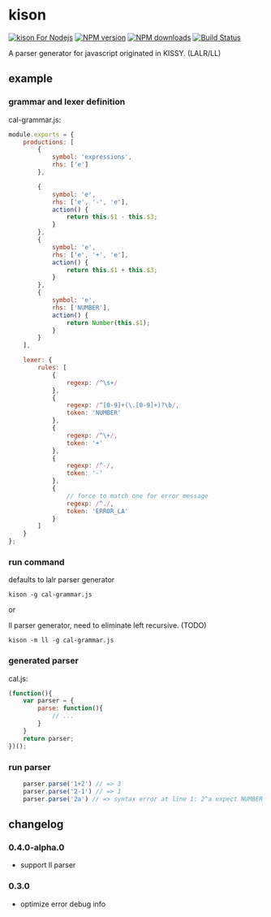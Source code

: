 # kison

[![kison For Nodejs](https://nodei.co/npm/kison.png)](https://npmjs.org/package/kison)
[![NPM version](https://badge.fury.io/js/kison.png)](http://badge.fury.io/js/kison)
[![NPM downloads](http://img.shields.io/npm/dm/kison.svg)](https://npmjs.org/package/kison)
[![Build Status](https://travis-ci.org/yiminghe/kison.svg?branch=master)](https://travis-ci.org/yiminghe/kison)


A parser generator for javascript originated in KISSY. (LALR/LL)

## example

### grammar and lexer definition

cal-grammar.js:

``` javascript
module.exports = {
    productions: [
        {
            symbol: 'expressions',
            rhs: ['e']
        },

        {
            symbol: 'e',
            rhs: ['e', '-', 'e'],
            action() {
                return this.$1 - this.$3;
            }
        },
        {
            symbol: 'e',
            rhs: ['e', '+', 'e'],
            action() {
                return this.$1 + this.$3;
            }
        },
        {
            symbol: 'e',
            rhs: ['NUMBER'],
            action() {
                return Number(this.$1);
            }
        }
    ],

    lexer: {
        rules: [
            {
                regexp: /^\s+/
            },
            {
                regexp: /^[0-9]+(\.[0-9]+)?\b/,
                token: 'NUMBER'
            },
            {
                regexp: /^\+/,
                token: '+'
            },
            {
                regexp: /^-/,
                token: '-'
            },
            {
                // force to match one for error message
                regexp: /^./,
                token: 'ERROR_LA'
            }
        ]
    }
};
```

### run command

defaults to lalr parser generator

```
kison -g cal-grammar.js
```

or

ll parser generator, need to eliminate left recursive. (TODO)

```
kison -m ll -g cal-grammar.js
```


### generated parser

cal.js:

``` javascript
(function(){
    var parser = {
        parse: function(){
            // ...
        }
    }
    return parser;
})();
```

### run parser

``` javascript
    parser.parse('1+2') // => 3
    parser.parse('2-1') // => 1
    parser.parse('2a') // => syntax error at line 1: 2^a expect NUMBER
```

## changelog

### 0.4.0-alpha.0

* support ll parser

### 0.3.0

* optimize error debug info